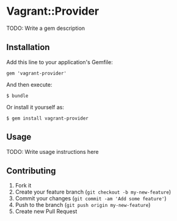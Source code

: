# Vagrant::Provider

TODO: Write a gem description

## Installation

Add this line to your application's Gemfile:

    gem 'vagrant-provider'

And then execute:

    $ bundle

Or install it yourself as:

    $ gem install vagrant-provider

## Usage

TODO: Write usage instructions here

## Contributing

1. Fork it
2. Create your feature branch (`git checkout -b my-new-feature`)
3. Commit your changes (`git commit -am 'Add some feature'`)
4. Push to the branch (`git push origin my-new-feature`)
5. Create new Pull Request
